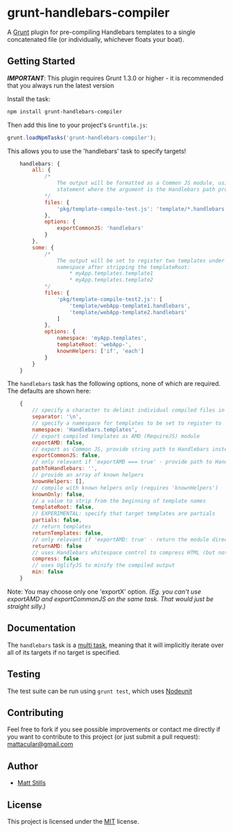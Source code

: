 # grunt-handlebars-compiler

A [Grunt](http://gruntjs.com) plugin for pre-compiling Handlebars templates to a single concatenated file (or individually, whichever floats your boat).

## Getting Started

***IMPORTANT***: This plugin requires Grunt 1.3.0 or higher - it is recommended that you always run the latest version

Install the task:

```bash
npm install grunt-handlebars-compiler
```

Then add this line to your project's `Gruntfile.js`:

```js
grunt.loadNpmTasks('grunt-handlebars-compiler');
```

This allows you to use the 'handlebars' task to specify targets!

```js
	handlebars: {
		all: {
			/*
				The output will be formatted as a Common JS module, using a require()
				statement where the argument is the Handlebars path provided in the option.
			*/
			files: {
				'pkg/template-compile-test.js': 'template/*.handlebars'
			},
			options: {
				exportCommonJS: 'handlebars'
			}
		},
		some: {
			/*
				The output will be set to register two templates under 'myApp.templates'
				namespace after stripping the templateRoot:
					* myApp.templates.template1
					* myApp.templates.template2
			*/
			files: {
				'pkg/template-compile-test2.js': [
					'template/webApp-template1.handlebars',
					'template/webApp-template2.handlebars'
				]
			},
			options: {
				namespace: 'myApp.templates',
				templateRoot: 'webApp-',
				knownHelpers: ['if', 'each']
			}
		}
	}
```

The `handlebars` task has the following options, none of which are required. The defaults are shown here:

```js
	{
		// specify a character to delimit individual compiled files in the output
		separator: '\n',				
		// specify a namespace for templates to be set to register to
		namespace: 'Handlebars.templates',
		// export compiled templates as AMD (RequireJS) module
		exportAMD: false,				
		// export as Common JS, provide string path to Handlebars instead of false
		exportCommonJS: false,			
		// only relevant if 'exportAMD === true' - provide path to Handlebars
		pathToHandlebars: '',			
		// provide an array of known helpers
		knownHelpers: [],				
		// compile with known helpers only (requires 'knownHelpers')
		knownOnly: false,				
		// a value to strip from the beginning of template names
		templateRoot: false,			
		// EXPERIMENTAL: specify that target templates are partials
		partials: false,					
		// return templates
		returnTemplates: false,			
		// only relevant if 'exportAMD: true' - return the module directly for use
		returnAMD: false
		// uses Handlebars whitespace control to compress HTML (but not Handlebars syntax; you'll have to do that yourself)
		compress: false
		// uses UglifyJS to minify the compiled output
		min: false
	}
```

Note: You may choose only one 'exportX' option. *(Eg. you can't use exportAMD and exportCommonJS on the same task. That would just be straight silly.)*

## Documentation

The `handlebars` task is a [multi task](https://github.com/gruntjs/grunt/blob/master/docs/types_of_tasks.md#multi-tasks), meaning that it will implicitly iterate over all of its targets if no target is specified.

## Testing

The test suite can be run using `grunt test`, which uses [Nodeunit](https://github.com/caolan/nodeunit)

## Contributing

Feel free to fork if you see possible improvements or contact me directly if you want to contribute to this project (or just submit a pull request): mattacular@gmail.com

## Author

* [Matt Stills](http://www.mattstills.com)

## License

This project is licensed under the [MIT](http://mths.be/mit) license.
